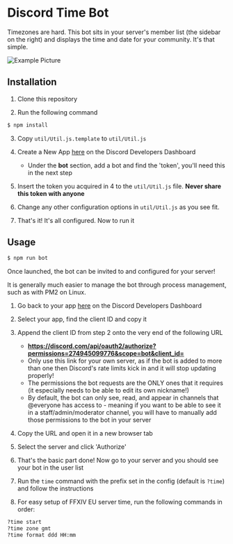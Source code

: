 # Discord Time Bot

Timezones are hard. This bot sits in your server's member list (the sidebar on the right) and displays the time and date for your community. It's that simple.

![Example Picture](https://i.imgur.com/LXzDkHT.png)

## Installation

1. Clone this repository

2. Run the following command
```sh
$ npm install
```

3. Copy `util/Util.js.template` to `util/Util.js`

4. Create a New App [here](https://discord.com/developers/applications) on the Discord Developers Dashboard

    * Under the **bot** section, add a bot and find the 'token', you'll need this in the next step

5. Insert the token you acquired in 4 to the `util/Util.js` file. **Never share this token with anyone**

6. Change any other configuration options in `util/Util.js` as you see fit.

7. That's it! It's all configured. Now to run it

## Usage

```sh
$ npm run bot
```
Once launched, the bot can be invited to and configured for your server!

It is generally much easier to manage the bot through process management, such as with PM2 on Linux.

1. Go back to your app [here](https://discord.com/developers/applications) on the Discord Developers Dashboard

2. Select your app, find the client ID and copy it

3. Append the client ID from step 2 onto the very end of the following URL
    * **https://discord.com/api/oauth2/authorize?permissions=274945099776&scope=bot&client_id=**
    * Only use this link for your own server, as if the bot is added to more than one then Discord's rate limits kick in and it will stop updating properly!
    * The permissions the bot requests are the ONLY ones that it requires (it especially needs to be able to edit its own nickname!)
    * By default, the bot can only see, read, and appear in channels that @everyone has access to - meaning if you want to be able to see it in a staff/admin/moderator channel, you will have to manually add those permissions to the bot in your server

4. Copy the URL and open it in a new browser tab

5. Select the server and click 'Authorize'

6. That's the basic part done! Now go to your server and you should see your bot in the user list

7. Run the `time` command with the prefix set in the config (default is `?time`) and follow the instructions

8. For easy setup of FFXIV EU server time, run the following commands in order:
```sh
?time start
?time zone gmt
?time format ddd HH:mm
```
    
